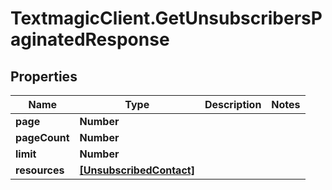 # TextmagicClient.GetUnsubscribersPaginatedResponse

## Properties
Name | Type | Description | Notes
------------ | ------------- | ------------- | -------------
**page** | **Number** |  | 
**pageCount** | **Number** |  | 
**limit** | **Number** |  | 
**resources** | [**[UnsubscribedContact]**](UnsubscribedContact.md) |  | 


